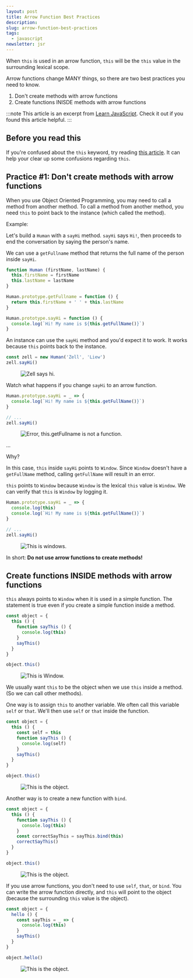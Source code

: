 ```yaml
---
layout: post
title: Arrow Function Best Practices
description:
slug: arrow-function-best-practices
tags:
  - javascript
newsletter: jsr
---
```


When `this` is used in an arrow function, `this` will be the `this` value in the surrounding lexical scope.

Arrow functions change MANY things, so there are two best practices you need to know.

1. Don't create methods with arrow functions
2. Create functions INISDE methods with arrow functions

<!-- more -->

:::note
This article is an excerpt from [Learn JavaScript][1]. Check it out if you found this article helpful.
:::

## Before you read this

If you're confused about the `this` keyword, try reading [this article][2]. It can help your clear up some confusions regarding `this`.

## Practice #1: Don't create methods with arrow functions

When you use Object Oriented Programming, you may need to call a method from another method. To call a method from another method, you need `this` to point back to the instance (which called the method).

Example:

Let's build a `Human` with a `sayHi` method. `sayHi` says `Hi!`, then proceeds to end the conversation by saying the person's name.

We can use a `getFullname` method that returns the full name of the person inside `sayHi`.

```js
function Human (firstName, lastName) {
  this.firstName = firstName
  this.lastName = lastName
}

Human.prototype.getFullname = function () {
  return this.firstName + ' ' + this.lastName
}

Human.prototype.sayHi = function () {
  console.log(`Hi! My name is ${this.getFullName()}`)
}
```

An instance can use the `sayHi` method and you'd expect it to work. It works because `this` points back to the instance.

```js
const zell = new Human('Zell', 'Liew')
zell.sayHi()
```

<figure role="figure">
  <img src="/images/2020/arrow-function-best-practices/sayhi-correct.png" alt="Zell says hi.">
</figure>

Watch what happens if you change `sayHi` to an arrow function.

```js
Human.prototype.sayHi = _ => {
  console.log(`Hi! My name is ${this.getFullName()}`)
}

// ...
zell.sayHi()
```

<figure role="figure">
  <img src="/images/2020/arrow-function-best-practices/sayhi-error.png" alt="Error, this.getFullname is not a function.">
</figure>

...

Why?

In this case, `this` inside `sayHi` points to `Window`. Since `Window` doesn't have a `getFullName` method, calling `getFullName` will result in an error.

`this` points to `Window` because `Window` is the lexical `this` value is `Window`. We can verify that `this` is `Window` by logging it.

```js
Human.prototype.sayHi = _ => {
  console.log(this)
  console.log(`Hi! My name is ${this.getFullName()}`)
}

// ...
zell.sayHi()
```

<figure role="figure">
  <img src="/images/2020/arrow-function-best-practices/sayhi-arrow-method.png" alt="This is windows.">
</figure>

In short: **Do not use arrow functions to create methods!**

## Create functions INSIDE methods with arrow functions

`this` always points to `Window` when it is used in a simple function. The statement is true even if you create a simple function inside a method.

```js
const object = {
  this () {
    function sayThis () {
      console.log(this)
    }
    sayThis()
  }
}

object.this()
```

<figure role="figure">
  <img src="/images/2020/arrow-function-best-practices/window.png" alt="This is Window.">
</figure>

We usually want `this` to be the object when we use `this` inside a method. (So we can call other methods).

One way is to assign `this` to another variable. We often call this variable `self` or `that`. We'll then use `self` or `that` inside the function.

```js
const object = {
  this () {
    const self = this
    function sayThis () {
      console.log(self)
    }
    sayThis()
  }
}

object.this()
```

<figure role="figure">
  <img src="/images/2020/arrow-function-best-practices/object.png" alt="This is the object.">
</figure>

Another way is to create a new function with `bind`.

```js
const object = {
  this () {
    function sayThis () {
      console.log(this)
    }
    const correctSayThis = sayThis.bind(this)
    correctSayThis()
  }
}

object.this()
```

<figure role="figure">
  <img src="/images/2020/arrow-function-best-practices/object.png" alt="This is the object.">
</figure>

If you use arrow functions, you don't need to use `self`, `that`, or `bind`. You can write the arrow function directly, and `this` will point to the object (because the surrounding `this` value is the object).

```js
const object = {
  hello () {
    const sayThis = _ => {
      console.log(this)
    }
    sayThis()
  }
}

object.hello()
```

<figure role="figure">
  <img src="/images/2020/arrow-function-best-practices/object.png" alt="This is the object.">
</figure>


[1]:	https://learnjavascript.today
[2]:	https://zellwk.com/blog/this "This in JavaScript"
